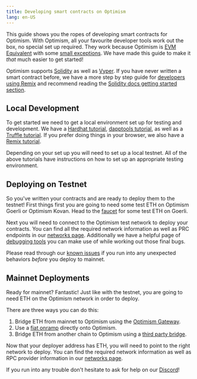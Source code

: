 ```yaml
---
title: Developing smart contracts on Optimism
lang: en-US
---
```


This guide shows you the ropes of developing smart contracts for Optimism. With Optimism, all your favourite developer tools work out the box, no special set up required. They work because Optimism is [EVM Equivalent](https://medium.com/ethereum-optimism/introducing-evm-equivalence-5c2021deb306) with some [small exceptions](../developers/build/differences.md). We have made this guide to make it _that_ much easier to get started!

Optimism supports [Solidity](https://docs.soliditylang.org/en/develop/) as well as [Vyper](https://vyper.readthedocs.io/en/stable/). If you have never written a smart contract before, we have a more step by step guide for [developers using Remix](../developers/build/basic-contract.md#writing-a-quick-contract) and recommend reading the [Solidity docs getting started section](https://docs.soliditylang.org/en/develop/#getting-started).

## Local Development

To get started we need to get a local environment set up for testing and development. 
We have a [Hardhat tutorial](https://github.com/ethereum-optimism/optimism-tutorial/tree/main/hardhat), [dapptools tutorial](https://github.com/ethereum-optimism/optimism-tutorial/tree/main/dapptools), as well as a [Truffle tutorial](https://github.com/ethereum-optimism/optimism-tutorial/tree/main/truffle). If you prefer doing things in your browser, we also have a [Remix tutorial](https://github.com/ethereum-optimism/optimism-tutorial/tree/main/remix).

Depending on your set up you will need to set up a local testnet. All of the above tutorials have instructions on how to set up an appropriate testing environment.

## Deploying on Testnet

So you've written your contracts and are ready to deploy them to the testnet! 
First things first you are going to need some test ETH on Optimism Goerli or Optimism Kovan.
Head to the [faucet](https://faucet.paradigm.xyz/) for some test ETH on Goerli.

Next you will need to connect to the Optimism test network to deploy your contracts. 
You can find all the required network information as well as PRC endpoints in our [networks page](../useful-tools/networks.md#optimism-goerli). Additionally we have a helpful page of [debugging tools](../useful-tools/debugging.md) you can make use of while working out those final bugs.

Please read through our [known issues](../developers/known-issues.md) if you run into any unexpected behaviors _before_ you deploy to mainnet.

## Mainnet Deployments

Ready for mainnet? Fantastic! Just like with the testnet, you are going to need ETH on the Optimism network in order to deploy.

There are three ways you can do this:
1. Bridge ETH from mainnet to Optimism using the [Optimism Gateway](https://gateway.optimism.io/).
2. Use a [fiat onramp](https://help.optimism.io/hc/en-us/articles/4413642522139-Is-Optimism-supported-by-fiat-onramps-or-do-I-need-to-buy-assets-and-then-bridge-them-) directly onto Optimism.
3. Bridge ETH from another chain to Optimism using a [third party bridge](https://www.optimism.io/apps/bridges).

Now that your deployer address has ETH, you will need to point to the right network to deploy. 
You can find the required network information as well as RPC provider information in our [networks page](../useful-tools/networks.md#optimism-mainnet).

If you run into any trouble don't hesitate to ask for help on our [Discord](https://discord.optimism.io/)!
